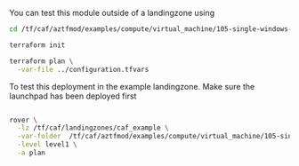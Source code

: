 You can test this module outside of a landingzone using

```bash
cd /tf/caf/aztfmod/examples/compute/virtual_machine/105-single-windows-vm-kv-admin-secrets/standalone

terraform init

terraform plan \
  -var-file ../configuration.tfvars


```

To test this deployment in the example landingzone. Make sure the launchpad has been deployed first

```bash

rover \
  -lz /tf/caf/landingzones/caf_example \
  -var-folder  /tf/caf/aztfmod/examples/compute/virtual_machine/105-single-windows-vm-kv-admin-secrets \
  -level level1 \
  -a plan

```